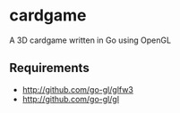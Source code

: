 cardgame
========

A 3D cardgame written in Go using OpenGL

Requirements
------------
- http://github.com/go-gl/glfw3
- http://github.com/go-gl/gl
